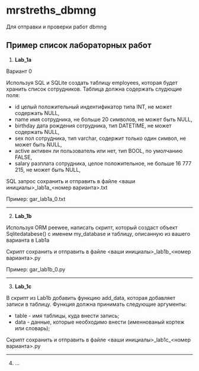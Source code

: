 # mrstreths_dbmng
Для отправки и проверки работ dbmng

## Пример список лабораторных работ

1. **Lab_1a** 

Вариант 0

Используя SQL и SQLite создать таблицу employees, которая будет хранить список сотрудников. Таблица должна содержать слудющие поля:

- id целый положительный индентификатор типа INT, не может содержать NULL,
- name имя сотрудника, не больше 20 символов, не может быть NULL,
- birthday дата рождения сотрудника, тип DATETIME, не может содержать NULL,
- sex пол сотрудника, тип varchar, содержит только один символ, не может быть NULL,
-	active активен ли пользователь или нет, тип BOOL, по умолчанию FALSE,
-	salary  разплата сотрудника, целое положительное, не больше 16 777 215, не может быть NULL,

SQL запрос сохранить и отправить в файле <ваши инициалы>\_lab1a\_<номер варианта>.txt

Пример: gar_lab1a_0.txt

---

2. **Lab_1b** 

Используя ORM peewee, написать скрипт, который создаст  объект Sqlitedatabese() с именем my_database и таблицу, описанную из вашего варианта в Lab1a

Скрипт сохранить и отправить в файле <ваши инициалы>\_lab1b\_<номер варианта>.py

Пример: gar_lab1b_0.py

---

3. **Lab_1c**

В скрипт из Lab1b добавить функцию add_data, которая добавляет записи в таблицу. Функция должна принимать следующие аргументы:

- table \- имя таблицы, куда внести запись;
- data \- данные, которые необходимо внести (именнованый кортеж или словарь);

Скрипт сохранить и отправить в файле <ваши инициалы>\_lab1с\_<номер варианта>.py

---
4. ...
